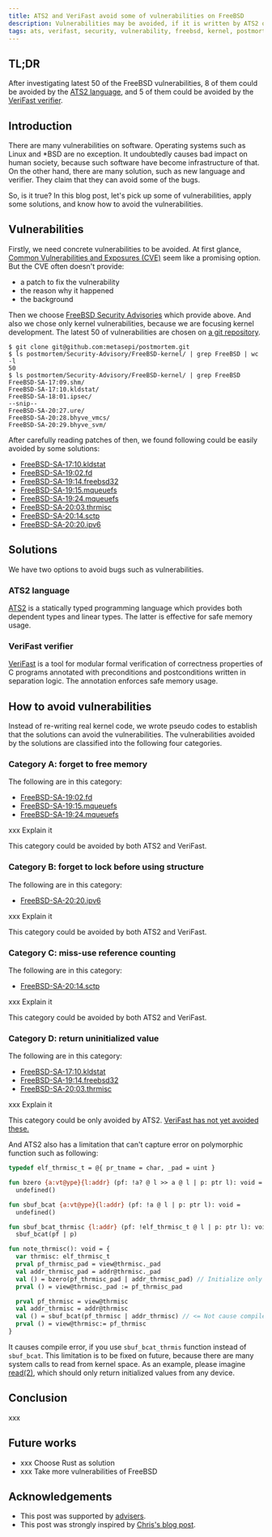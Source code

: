 ```yaml
---
title: ATS2 and VeriFast avoid some of vulnerabilities on FreeBSD
description: Vulnerabilities may be avoided, if it is written by ATS2 or verified by VeriFast.
tags: ats, verifast, security, vulnerability, freebsd, kernel, postmortem
---
```


## TL;DR

After investigating latest 50 of the FreeBSD vulnerabilities, 8 of them could be avoided by the [ATS2 language](http://www.ats-lang.org/), and 5 of them could be avoided by the [VeriFast verifier](https://github.com/verifast/verifast).

## Introduction

There are many vulnerabilities on software.
Operating systems such as Linux and *BSD are no exception.
It undoubtedly causes bad impact on human society, because such software have become infrastructure of that.
On the other hand, there are many solution, such as new language and verifier.
They claim that they can avoid some of the bugs.

So, is it true? In this blog post, let's pick up some of vulnerabilities, apply some solutions, and know how to avoid the vulnerabilities.

## Vulnerabilities

Firstly, we need concrete vulnerabilities to be avoided.
At first glance, [Common Vulnerabilities and Exposures (CVE)](https://cve.mitre.org/) seem like a promising option.
But the CVE often doesn't provide:

* a patch to fix the vulnerability
* the reason why it happened
* the background

Then we choose [FreeBSD Security Advisories](https://www.freebsd.org/security/advisories.html) which provide above.
And also we chose only kernel vulnerabilities, because we are focusing kernel development.
The latest 50 of vulnerabilities are chosen on [a git repository](https://github.com/metasepi/postmortem).

```
$ git clone git@github.com:metasepi/postmortem.git
$ ls postmortem/Security-Advisory/FreeBSD-kernel/ | grep FreeBSD | wc -l
50
$ ls postmortem/Security-Advisory/FreeBSD-kernel/ | grep FreeBSD
FreeBSD-SA-17:09.shm/
FreeBSD-SA-17:10.kldstat/
FreeBSD-SA-18:01.ipsec/
--snip--
FreeBSD-SA-20:27.ure/
FreeBSD-SA-20:28.bhyve_vmcs/
FreeBSD-SA-20:29.bhyve_svm/
```

After carefully reading patches of then, we found following could be easily avoided by some solutions:

* [FreeBSD-SA-17:10.kldstat](https://github.com/metasepi/postmortem/tree/master/Security-Advisory/FreeBSD-kernel/FreeBSD-SA-17:10.kldstat)
* [FreeBSD-SA-19:02.fd](https://github.com/metasepi/postmortem/tree/master/Security-Advisory/FreeBSD-kernel/FreeBSD-SA-19:02.fd)
* [FreeBSD-SA-19:14.freebsd32](https://github.com/metasepi/postmortem/tree/master/Security-Advisory/FreeBSD-kernel/FreeBSD-SA-19:14.freebsd32)
* [FreeBSD-SA-19:15.mqueuefs](https://github.com/metasepi/postmortem/tree/master/Security-Advisory/FreeBSD-kernel/FreeBSD-SA-19:15.mqueuefs)
* [FreeBSD-SA-19:24.mqueuefs](https://github.com/metasepi/postmortem/tree/master/Security-Advisory/FreeBSD-kernel/FreeBSD-SA-19:24.mqueuefs)
* [FreeBSD-SA-20:03.thrmisc](https://github.com/metasepi/postmortem/tree/master/Security-Advisory/FreeBSD-kernel/FreeBSD-SA-20:03.thrmisc)
* [FreeBSD-SA-20:14.sctp](https://github.com/metasepi/postmortem/tree/master/Security-Advisory/FreeBSD-kernel/FreeBSD-SA-20:14.sctp)
* [FreeBSD-SA-20:20.ipv6](https://github.com/metasepi/postmortem/tree/master/Security-Advisory/FreeBSD-kernel/FreeBSD-SA-20:20.ipv6)

## Solutions

We have two options to avoid bugs such as vulnerabilities.

### ATS2 language

[ATS2](http://www.ats-lang.org/) is a statically typed programming language which provides both dependent types and linear types.
The latter is effective for safe memory usage.

### VeriFast verifier

[VeriFast](https://github.com/verifast/verifast) is a tool for modular formal verification of correctness properties of C programs annotated with preconditions and postconditions written in separation logic.
The annotation enforces safe memory usage.

## How to avoid vulnerabilities

Instead of re-writing real kernel code, we wrote pseudo codes to establish that the solutions can avoid the vulnerabilities.
The vulnerabilities avoided by the solutions are classified into the following four categories.

### Category A: forget to free memory

The following are in this category:

* [FreeBSD-SA-19:02.fd](https://github.com/metasepi/postmortem/tree/master/Security-Advisory/FreeBSD-kernel/FreeBSD-SA-19:02.fd)
* [FreeBSD-SA-19:15.mqueuefs](https://github.com/metasepi/postmortem/tree/master/Security-Advisory/FreeBSD-kernel/FreeBSD-SA-19:15.mqueuefs)
* [FreeBSD-SA-19:24.mqueuefs](https://github.com/metasepi/postmortem/tree/master/Security-Advisory/FreeBSD-kernel/FreeBSD-SA-19:24.mqueuefs)

xxx Explain it

This category could be avoided by both ATS2 and VeriFast.

### Category B: forget to lock before using structure

The following are in this category:

* [FreeBSD-SA-20:20.ipv6](https://github.com/metasepi/postmortem/tree/master/Security-Advisory/FreeBSD-kernel/FreeBSD-SA-20:20.ipv6)

xxx Explain it

This category could be avoided by both ATS2 and VeriFast.

### Category C: miss-use reference counting

The following are in this category:

* [FreeBSD-SA-20:14.sctp](https://github.com/metasepi/postmortem/tree/master/Security-Advisory/FreeBSD-kernel/FreeBSD-SA-20:14.sctp)

xxx Explain it

This category could be avoided by both ATS2 and VeriFast.

### Category D: return uninitialized value

The following are in this category:

* [FreeBSD-SA-17:10.kldstat](https://github.com/metasepi/postmortem/tree/master/Security-Advisory/FreeBSD-kernel/FreeBSD-SA-17:10.kldstat)
* [FreeBSD-SA-19:14.freebsd32](https://github.com/metasepi/postmortem/tree/master/Security-Advisory/FreeBSD-kernel/FreeBSD-SA-19:14.freebsd32)
* [FreeBSD-SA-20:03.thrmisc](https://github.com/metasepi/postmortem/tree/master/Security-Advisory/FreeBSD-kernel/FreeBSD-SA-20:03.thrmisc)

xxx Explain it

This category could be only avoided by ATS2.
[VeriFast has not yet avoided these.](https://groups.google.com/g/verifast/c/vJUViRAQbkI/m/1uSJJ-VOBAAJ)

And ATS2 also has a limitation that can't capture error on polymorphic function such as following:

```ats
typedef elf_thrmisc_t = @{ pr_tname = char, _pad = uint }

fun bzero {a:vt@ype}{l:addr} (pf: !a? @ l >> a @ l | p: ptr l): void =
  undefined()

fun sbuf_bcat {a:vt@ype}{l:addr} (pf: !a @ l | p: ptr l): void =
  undefined()

fun sbuf_bcat_thrmisc {l:addr} (pf: !elf_thrmisc_t @ l | p: ptr l): void =
  sbuf_bcat(pf | p)

fun note_thrmisc(): void = {
  var thrmisc: elf_thrmisc_t
  prval pf_thrmisc_pad = view@thrmisc._pad
  val addr_thrmisc_pad = addr@thrmisc._pad
  val () = bzero(pf_thrmisc_pad | addr_thrmisc_pad) // Initialize only `_pad` member
  prval () = view@thrmisc._pad := pf_thrmisc_pad

  prval pf_thrmisc = view@thrmisc
  val addr_thrmisc = addr@thrmisc
  val () = sbuf_bcat(pf_thrmisc | addr_thrmisc) // <= Not cause compile error
  prval () = view@thrmisc:= pf_thrmisc
}
```

It causes compile error, if you use `sbuf_bcat_thrmis` function instead of `sbuf_bcat`.
This limitation is to be fixed on future, because there are many system calls to read from kernel space.
As an example, please imagine [read(2)](https://www.freebsd.org/cgi/man.cgi?query=read&sektion=2), which should only return initialized values from any device.

## Conclusion

xxx

## Future works

* xxx Choose Rust as solution
* xxx Take more vulnerabilities of FreeBSD

## Acknowledgements

* This post was supported by [advisers](https://github.com/metasepi/postmortem/blob/master/Adviser.md).
* This post was strongly inspired by [Chris's blog post](https://bluishcoder.co.nz/2014/04/11/preventing-heartbleed-bugs-with-safe-languages.html).
